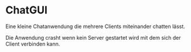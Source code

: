 # ChatGUI
Eine kleine Chatanwendung die mehrere Clients miteinander chatten lässt.

Die Anwendung crasht wenn kein Server gestartet wird mit dem sich der Client verbinden kann.
